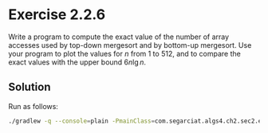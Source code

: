 # Exercise 2.2.6

Write a program to compute the exact value of the number of array accesses
used by top-down mergesort and by bottom-up mergesort. Use your program
to plot the values for *n* from 1 to 512, and to compare the exact values
with the upper bound $6n\lg n$.

## Solution

Run as follows:

```bash
./gradlew -q --console=plain -PmainClass=com.segarciat.algs4.ch2.sec2.ex06.MergesortPlot run
```